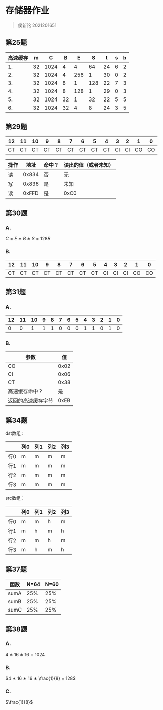 # 存储器作业
> 侯新铭 2021201651
## 第25题

| 高速缓存 | m   | C    | B   | E   | S   | t   | s   | b   |
| ---- | --- | ---- | --- | --- | --- | --- | --- | --- |
| 1.   | 32  | 1024 | 4   | 4   | 64  | 24  | 6   | 2   |
| 2.   | 32  | 1024 | 4   | 256 | 1   | 30  | 0   | 2   |
| 3.   | 32  | 1024 | 8   | 1   | 128 | 22  | 7   | 3   |
| 4.   | 32  | 1024 | 8   | 128 | 1   | 29  | 0   | 3   |
| 5.   | 32  | 1024 | 32  | 1   | 32  | 22  | 5   | 5   |
| 6.   | 32  | 1024 | 32  | 4   | 8   | 24  | 3   | 5   |

## 第29题

| 12  | 11  | 10  | 9   | 8   | 7   | 6   | 5   | 4   | 3   | 2   | 1   | 0   |
| --- | --- | --- | --- | --- | --- | --- | --- | --- | --- | --- | --- | --- |
| CT  | CT  | CT  | CT  | CT  | CT  | CT  | CT  | CT  | CI  | CI  | CO  | CO  |

| 操作  | 地址    | 命中？ | 读出的值（或者未知） |
| --- | ----- | --- | ---------- |
| 读   | 0x834 | 否   | 无          |
| 写   | 0x836 | 是   | 未知         |
| 读   | 0xFFD | 是   | 0xC0       |

## 第30题

### A.

$C = E ∗ B ∗S=128B$ 

### B.

| 12  | 11  | 10  | 9   | 8   | 7   | 6   | 5   | 4   | 3   | 2   | 1   | 0   |
| --- | --- | --- | --- | --- | --- | --- | --- | --- | --- | --- | --- | --- |
| CT  | CT  | CT  | CT  | CT  | CT  | CT  | CT  | CI  | CI  | CI  | CO  | CO  |

## 第31题

### A.

| 12  | 11  | 10  | 9   | 8   | 7   | 6   | 5   | 4   | 3   | 2   | 1   | 0   |
| --- | --- | --- | --- | --- | --- | --- | --- | --- | --- | --- | --- | --- |
| 0   | 0   | 1   | 1   | 1   | 0   | 0   | 0   | 1   | 1   | 0   | 1   | 0   |

### B.

| 参数        | 值    |
| --------- | ---- |
| CO        | 0x02 |
| CI        | 0x06 |
| CT        | 0x38 |
| 高速缓存命中？   | 是    |
| 返回的高速缓存字节 | 0xEB |

## 第34题

dst数组：

|     | 列0  | 列1  | 列2  | 列3  |
| --- | --- | --- | --- | --- |
| 行0  | m   | m   | m   | m   |
| 行1  | m   | m   | m   | m   |
| 行2  | m   | m   | m   | m   |
| 行3  | m   | m   | m   | m   |

src数组：

|     | 列0  | 列1  | 列2  | 列3  |
| --- | --- | --- | --- | --- |
| 行0  | m   | m   | h   | m   |
| 行1  | m   | h   | m   | h   |
| 行2  | m   | m   | h   | m   |
| 行3  | m   | h   | m   | h   |

## 第37题

| 函数   | N=64 | N=60 |
| ---- | ---- | ---- |
| sumA | 25%  | 25%  |
| sumB | 25%  | 25%  |
| sumC | 25%  | 25%  |

## 第38题

### A.
$4 ∗ 16 ∗ 16 = 1024$ 

### B.
$4 ∗ 16 ∗ 16 ∗ \frac{1}{8} = 128$ 

### C. ​
$\frac{1}{8}$ 
